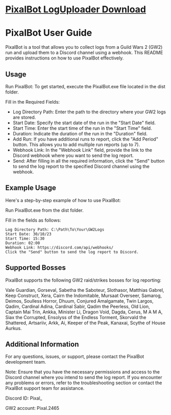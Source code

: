 # [PixalBot LogUploader Download](https://github.com/pixal-lab/PixalBot-LogUploader/releases)

# PixalBot User Guide
PixalBot is a tool that allows you to collect logs from a Guild Wars 2 (GW2) run and upload them to a Discord channel using a webhook. This README provides instructions on how to use PixalBot effectively.

## Usage
Run PixalBot: To get started, execute the PixalBot.exe file located in the dist folder.

Fill in the Required Fields:

- Log Directory Path: Enter the path to the directory where your GW2 logs are stored.
- Start Date: Specify the start date of the run in the "Start Date" field.
- Start Time: Enter the start time of the run in the "Start Time" field.
- Duration: Indicate the duration of the run in the "Duration" field.
- Add Run: If you have additional runs to report, click the "Add Period" button. This allows you to add multiple run reports (up to 7).
- Webhook Link: In the "Webhook Link" field, provide the link to the Discord webhook where you want to send the log report.
- Send: After filling in all the required information, click the "Send" button to send the log report to the specified Discord channel using the webhook.

## Example Usage
Here's a step-by-step example of how to use PixalBot:

Run PixalBot.exe from the dist folder.

Fill in the fields as follows:

    Log Directory Path: C:\Path\To\Your\GW2Logs
    Start Date: 30/10/23
    Start Time: 15:30
    Duration: 02:00
    Webhook Link: https://discord.com/api/webhooks/
    Click the "Send" button to send the log report to Discord.

## Supported Bosses
PixalBot supports the following GW2 raid/strikes bosses for log reporting:

Vale Guardian, Gorseval, Sabetha the Saboteur, Slothasor, Matthias Gabrel, Keep Construct, Xera, Cairn the Indomitable, Mursaat Overseer, Samarog, Deimos, Soulless Horror, Dhuum, Conjured Amalgamate, Twin Largos, Qadim, Cardinal Adina, Cardinal Sabir, Qadim the Peerless, Old Lion, Captain Mai Trin, Ankka, Minister Li, Dragon Void, Dagda, Cerus, M A M A, Siax the Corrupted, Ensolyss of the Endless Torment, Skorvald the Shattered, Artsariiv, Arkk, Ai, Keeper of the Peak, Kanaxai, Scythe of House Aurkus.
## Additional Information
For any questions, issues, or support, please contact the PixalBot development team.

Note: Ensure that you have the necessary permissions and access to the Discord channel where you intend to send the log report. If you encounter any problems or errors, refer to the troubleshooting section or contact the PixalBot support team for assistance.

Discord ID: Pixal_

GW2 account: Pixal.2465